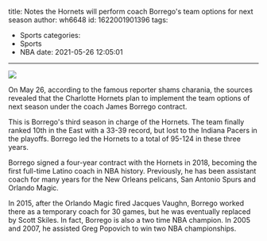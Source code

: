 title: Notes  the Hornets will perform coach Borrego's team options for next season
author: wh6648
id: 1622001901396
tags: 
- Sports
categories: 
- Sports
- NBA
date: 2021-05-26 12:05:01
---
![](https://p0.itc.cn/images01/20210526/8cac953603f34a949509c6915c818404.jpeg)


On May 26, according to the famous reporter shams charania, the sources revealed that the Charlotte Hornets plan to implement the team options of next season under the coach James Borrego contract.

This is Borrego's third season in charge of the Hornets. The team finally ranked 10th in the East with a 33-39 record, but lost to the Indiana Pacers in the playoffs. Borrego led the Hornets to a total of 95-124 in these three years.

Borrego signed a four-year contract with the Hornets in 2018, becoming the first full-time Latino coach in NBA history. Previously, he has been assistant coach for many years for the New Orleans pelicans, San Antonio Spurs and Orlando Magic.

In 2015, after the Orlando Magic fired Jacques Vaughn, Borrego worked there as a temporary coach for 30 games, but he was eventually replaced by Scott Skiles. In fact, Borrego is also a two time NBA champion. In 2005 and 2007, he assisted Greg Popovich to win two NBA championships.

